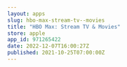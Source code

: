 ```yaml
---
layout: apps
slug: hbo-max-stream-tv--movies
title: "HBO Max: Stream TV & Movies"
store: apple
app_id: 971265422
date: 2022-12-07T16:00:27Z
published: 2021-10-25T07:00:00Z
---
```

